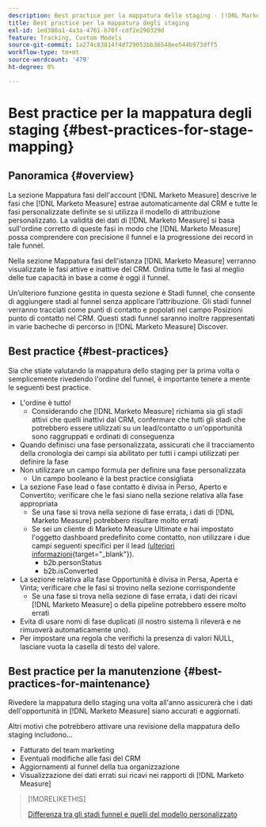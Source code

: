 ```yaml
---
description: Best practice per la mappatura dello staging - [!DNL Marketo Measure]
title: Best practice per la mappatura degli staging
exl-id: 1ed380a1-4a3a-4761-b70f-cdf2e290329d
feature: Tracking, Custom Models
source-git-commit: 1a274c83814f4d729053bb36548ee544b973dff5
workflow-type: tm+mt
source-wordcount: '479'
ht-degree: 0%

---
```


# Best practice per la mappatura degli staging {#best-practices-for-stage-mapping}

## Panoramica {#overview}

La sezione Mappatura fasi dell&#39;account [!DNL Marketo Measure] descrive le fasi che [!DNL Marketo Measure] estrae automaticamente dal CRM e tutte le fasi personalizzate definite se si utilizza il modello di attribuzione personalizzato. La validità dei dati di [!DNL Marketo Measure] si basa sull&#39;ordine corretto di queste fasi in modo che [!DNL Marketo Measure] possa comprendere con precisione il funnel e la progressione dei record in tale funnel.

Nella sezione Mappatura fasi dell&#39;istanza [!DNL Marketo Measure] verranno visualizzate le fasi attive e inattive del CRM. Ordina tutte le fasi al meglio delle tue capacità in base a come è oggi il funnel.

Un’ulteriore funzione gestita in questa sezione è Stadi funnel, che consente di aggiungere stadi al funnel senza applicare l’attribuzione. Gli stadi funnel verranno tracciati come punti di contatto e popolati nel campo Posizioni punto di contatto nel CRM. Questi stadi funnel saranno inoltre rappresentati in varie bacheche di percorso in [!DNL Marketo Measure] Discover.

## Best practice {#best-practices}

Sia che stiate valutando la mappatura dello staging per la prima volta o semplicemente rivedendo l&#39;ordine del funnel, è importante tenere a mente le seguenti best practice.

* L&#39;ordine è tutto!
   * Considerando che [!DNL Marketo Measure] richiama sia gli stadi attivi che quelli inattivi dal CRM, confermare che tutti gli stadi che potrebbero essere utilizzati su un lead/contatto o un&#39;opportunità sono raggruppati e ordinati di conseguenza
* Quando definisci una fase personalizzata, assicurati che il tracciamento della cronologia dei campi sia abilitato per tutti i campi utilizzati per definire la fase
* Non utilizzare un campo formula per definire una fase personalizzata
   * Un campo booleano è la best practice consigliata
* La sezione Fase lead o fase contatto è divisa in Perso, Aperto e Convertito; verificare che le fasi siano nella sezione relativa alla fase appropriata
   * Se una fase si trova nella sezione di fase errata, i dati di [!DNL Marketo Measure] potrebbero risultare molto errati
   * Se sei un cliente di Marketo Measure Ultimate e hai impostato l&#39;oggetto dashboard predefinito come contatto, non utilizzare i due campi seguenti specifici per il lead ([ulteriori informazioni](/help/marketo-measure-ultimate/data-integrity-requirement.md){target="_blank"}).
      * b2b.personStatus
      * b2b.isConverted
* La sezione relativa alla fase Opportunità è divisa in Persa, Aperta e Vinta; verificare che le fasi si trovino nella sezione corrispondente
   * Se una fase si trova nella sezione di fase errata, i dati dei ricavi [!DNL Marketo Measure] o della pipeline potrebbero essere molto errati
* Evita di usare nomi di fase duplicati (il nostro sistema li rileverà e ne rimuoverà automaticamente uno).
* Per impostare una regola che verifichi la presenza di valori NULL, lasciare vuota la casella di testo del valore.

## Best practice per la manutenzione {#best-practices-for-maintenance}

Rivedere la mappatura dello staging una volta all&#39;anno assicurerà che i dati dell&#39;opportunità in [!DNL Marketo Measure] siano accurati e aggiornati.

Altri motivi che potrebbero attivare una revisione della mappatura dello staging includono...

* Fatturato del team marketing
* Eventuali modifiche alle fasi del CRM
* Aggiornamenti al funnel della tua organizzazione
* Visualizzazione dei dati errati sui ricavi nei rapporti di [!DNL Marketo Measure]

>[!MORELIKETHIS]
>
>[Differenza tra gli stadi funnel e quelli del modello personalizzato](/help/advanced-marketo-measure-features/custom-attribution-models/custom-attribution-model-and-setup.md#the-difference-between-funnel-stages-and-custom-model-stages)
